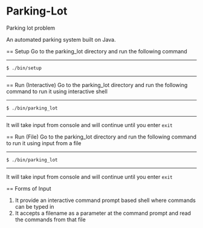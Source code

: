 # Parking-Lot
Parking lot problem

An automated parking system built on Java.

== Setup
Go to the parking_lot directory and run the following command

----
	$ ./bin/setup
----


== Run (Interactive)
Go to the parking_lot directory and run the following command to run it using interactive shell

----
	$ ./bin/parking_lot
----
It will take input from console and will continue until you enter `exit`

== Run (File)
Go to the parking_lot directory and run the following command to run it using input from a file

----
	$ ./bin/parking_lot
----
It will take input from console and will continue until you enter `exit`

== Forms of Input
1) It provide an interactive command prompt based shell where commands can be typed in
2) It accepts a filename as a parameter at the command prompt and read the commands from that file

